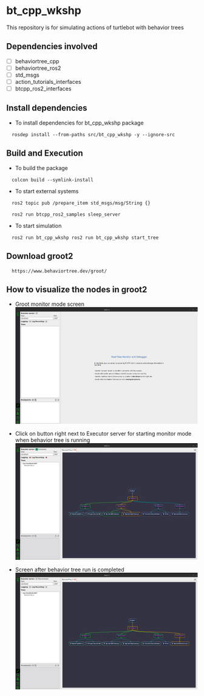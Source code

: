 # bt_cpp_wkshp
This repository is for simulating actions of turtlebot with behavior trees

## Dependencies involved
- [ ] behaviortree_cpp
- [ ] behaviortree_ros2
- [ ] std_msgs
- [ ] action_tutorials_interfaces
- [ ] btcpp_ros2_interfaces

## Install dependencies
- To install dependencies for bt_cpp_wkshp package
```
  rosdep install --from-paths src/bt_cpp_wkshp -y --ignore-src
```

## Build and Execution
- To build the package
```
  colcon build --symlink-install
```

- To start external systems
```
  ros2 topic pub /prepare_item std_msgs/msg/String {}
```
```
  ros2 run btcpp_ros2_samples sleep_server
```

- To start simulation
```
  ros2 run bt_cpp_wkshp ros2 run bt_cpp_wkshp start_tree
```

## Download groot2
```
  https://www.behaviortree.dev/groot/
```

## How to visualize the nodes in groot2
- Groot monitor mode screen
![1](https://github.com/santoshbalaji/bt_cpp_wkshp/blob/master/docs/1.png?raw=true)

- Click on button right next to Executor server for starting monitor mode when behavior tree is running
![2](https://github.com/santoshbalaji/bt_cpp_wkshp/blob/master/docs/2.png?raw=true)

- Screen after behavior tree run is completed
![3](https://github.com/santoshbalaji/bt_cpp_wkshp/blob/master/docs/3.png?raw=true)

